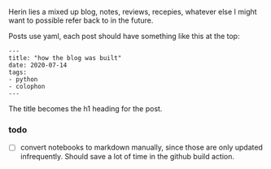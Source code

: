 Herin lies a mixed up blog, notes, reviews, recepies, whatever else I might want to possible refer back to in the future.

Posts use yaml, each post should have something like this at the top:

```
---
title: "how the blog was built"
date: 2020-07-14
tags:
- python
- colophon
---
```

The title becomes the h1 heading for the post.

### todo

- [ ] convert notebooks to markdown manually, since those are only updated infrequently. Should save a lot of time in the github build action.